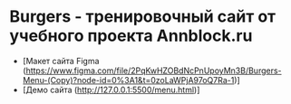 # Burgers - тренировочный сайт от учебного проекта Annblock.ru

- [Макет сайта Figma (https://www.figma.com/file/2PqKwHZOBdNcPnUpoyMn3B/Burgers-Menu-(Copy)?node-id=0%3A1&t=0zoLaWPjA97oQ7Ra-1)]
- [Демо сайта (http://127.0.0.1:5500/menu.html)]
